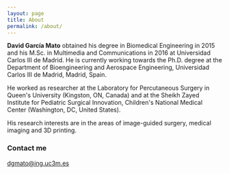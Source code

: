 ```yaml
---
layout: page
title: About
permalink: /about/
---
```


**David García Mato** obtained his degree in Biomedical Engineering in 2015 and his M.Sc. in Multimedia and Communications in 2016 at Universidad Carlos III de Madrid. He is currently working towards the Ph.D. degree at the Department of Bioengineering and Aerospace Engineering, Universidad Carlos III de Madrid, Madrid, Spain. 

He worked as researcher at the Laboratory for Percutaneous Surgery in Queen's University (Kingston, ON, Canada) and at the Sheikh Zayed Institute for Pediatric Surgical Innovation, Children's National Medical Center (Washington, DC, United States).

His research interests are in the areas of image-guided surgery, medical imaging and 3D printing.

### Contact me

[dgmato@ing.uc3m.es](mailto:dgmato@ing.uc3m.es)
